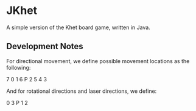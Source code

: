 # JKhet
A simple version of the Khet board game, written in Java.

Development Notes
--
For directional movement, we define possible movement locations as the following:

7 0 1
6 P 2
5 4 3

And for rotational directions and laser directions, we define:

  0
3 P 1
  2
